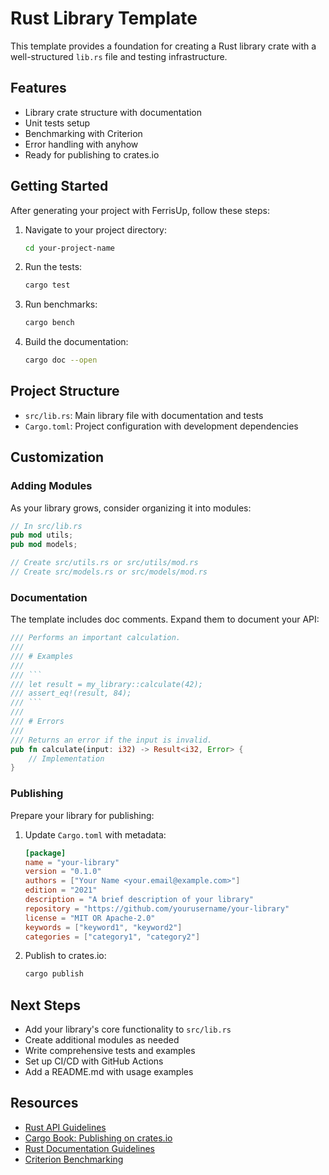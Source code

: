 # Rust Library Template

This template provides a foundation for creating a Rust library crate with a well-structured `lib.rs` file and testing infrastructure.

## Features

- Library crate structure with documentation
- Unit tests setup
- Benchmarking with Criterion
- Error handling with anyhow
- Ready for publishing to crates.io

## Getting Started

After generating your project with FerrisUp, follow these steps:

1. Navigate to your project directory:
   ```bash
   cd your-project-name
   ```

2. Run the tests:
   ```bash
   cargo test
   ```

3. Run benchmarks:
   ```bash
   cargo bench
   ```

4. Build the documentation:
   ```bash
   cargo doc --open
   ```

## Project Structure

- `src/lib.rs`: Main library file with documentation and tests
- `Cargo.toml`: Project configuration with development dependencies

## Customization

### Adding Modules

As your library grows, consider organizing it into modules:

```rust
// In src/lib.rs
pub mod utils;
pub mod models;

// Create src/utils.rs or src/utils/mod.rs
// Create src/models.rs or src/models/mod.rs
```

### Documentation

The template includes doc comments. Expand them to document your API:

```rust
/// Performs an important calculation.
///
/// # Examples
///
/// ```
/// let result = my_library::calculate(42);
/// assert_eq!(result, 84);
/// ```
///
/// # Errors
///
/// Returns an error if the input is invalid.
pub fn calculate(input: i32) -> Result<i32, Error> {
    // Implementation
}
```

### Publishing

Prepare your library for publishing:

1. Update `Cargo.toml` with metadata:
   ```toml
   [package]
   name = "your-library"
   version = "0.1.0"
   authors = ["Your Name <your.email@example.com>"]
   edition = "2021"
   description = "A brief description of your library"
   repository = "https://github.com/yourusername/your-library"
   license = "MIT OR Apache-2.0"
   keywords = ["keyword1", "keyword2"]
   categories = ["category1", "category2"]
   ```

2. Publish to crates.io:
   ```bash
   cargo publish
   ```

## Next Steps

- Add your library's core functionality to `src/lib.rs`
- Create additional modules as needed
- Write comprehensive tests and examples
- Set up CI/CD with GitHub Actions
- Add a README.md with usage examples

## Resources

- [Rust API Guidelines](https://rust-lang.github.io/api-guidelines/)
- [Cargo Book: Publishing on crates.io](https://doc.rust-lang.org/cargo/reference/publishing.html)
- [Rust Documentation Guidelines](https://doc.rust-lang.org/rustdoc/what-is-rustdoc.html)
- [Criterion Benchmarking](https://bheisler.github.io/criterion.rs/book/)
